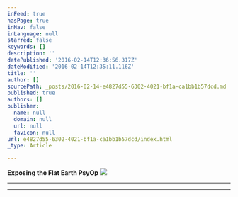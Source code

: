 ```yaml
---
inFeed: true
hasPage: true
inNav: false
inLanguage: null
starred: false
keywords: []
description: ''
datePublished: '2016-02-14T12:36:56.317Z'
dateModified: '2016-02-14T12:35:11.116Z'
title: ''
author: []
sourcePath: _posts/2016-02-14-e4827d55-6302-4021-bf1a-ca1bb1b57dcd.md
published: true
authors: []
publisher:
  name: null
  domain: null
  url: null
  favicon: null
url: e4827d55-6302-4021-bf1a-ca1bb1b57dcd/index.html
_type: Article

---
```

**Exposing the Flat Earth PsyOp**
![](https://the-grid-user-content.s3-us-west-2.amazonaws.com/d1238c2a-1598-46f5-8ba2-c883e3bb29c4.jpg)

****

****